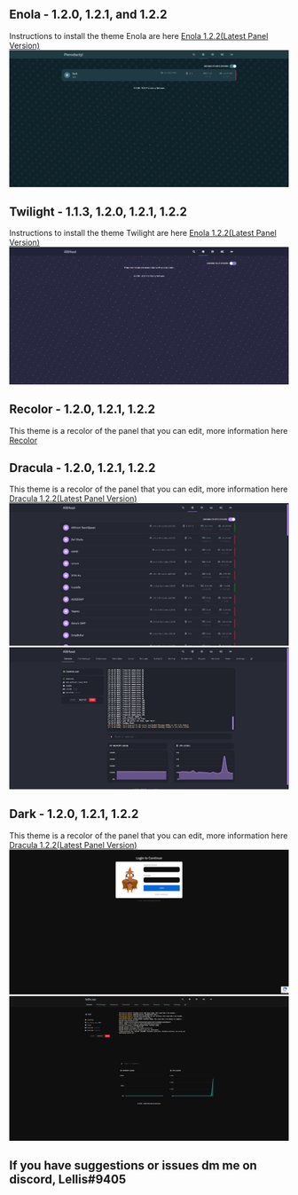 ## Enola - 1.2.0, 1.2.1, and 1.2.2
Instructions to install the theme Enola are here
[Enola 1.2.2(Latest Panel Version)](https://github.com/Lellee/Ptero-Themes-v1/tree/master/latest/Enola)
![Preview](./preview/enola.png)


## Twilight - 1.1.3, 1.2.0, 1.2.1, 1.2.2
Instructions to install the theme Twilight are here
[Enola 1.2.2(Latest Panel Version)](https://github.com/Lellee/Ptero-Themes-v1/tree/master/latest/Twilight)
![Preview](./preview/twilight.png)

## Recolor - 1.2.0, 1.2.1, 1.2.2
This theme is a recolor of the panel that you can edit, more information here
[Recolor](https://github.com/Lellee/Ptero-Themes-v1/tree/master/latest/Recolor)

## Dracula - 1.2.0, 1.2.1, 1.2.2
This theme is a recolor of the panel that you can edit, more information here
[Dracula 1.2.2(Latest Panel Version)](https://github.com/Lellee/Ptero-Themes-v1/tree/master/latest/Dracula)
![Preview](./preview/Dracula.png)
![Preview](./preview/Dracula2.png)

## Dark - 1.2.0, 1.2.1, 1.2.2
This theme is a recolor of the panel that you can edit, more information here
[Dracula 1.2.2(Latest Panel Version)](https://github.com/Lellee/Ptero-Themes-v1/tree/master/latest/Dark)
![Preview](./preview/Dark.png)
![Preview](./preview/Dark2.png)
## If you have suggestions or issues dm me on discord, Lellis#9405
